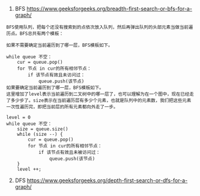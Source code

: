 1. BFS https://www.geeksforgeeks.org/breadth-first-search-or-bfs-for-a-graph/
```
BFS使用队列，把每个还没有搜索到的点依次放入队列，然后再弹出队列的头部元素当做当前遍历点。BFS总共有两个模板：

如果不需要确定当前遍历到了哪一层，BFS模板如下。

while queue 不空：
    cur = queue.pop()
    for 节点 in cur的所有相邻节点：
        if 该节点有效且未访问过：
            queue.push(该节点)
如果要确定当前遍历到了哪一层，BFS模板如下。
这里增加了level表示当前遍历到二叉树中的哪一层了，也可以理解为在一个图中，现在已经走了多少步了。size表示在当前遍历层有多少个元素，也就是队列中的元素数，我们把这些元素一次性遍历完，即把当前层的所有元素都向外走了一步。

level = 0
while queue 不空：
    size = queue.size()
    while (size --) {
        cur = queue.pop()
        for 节点 in cur的所有相邻节点：
            if 该节点有效且未被访问过：
                queue.push(该节点)
    }
    level ++;
```
2. DFS https://www.geeksforgeeks.org/depth-first-search-or-dfs-for-a-graph/

